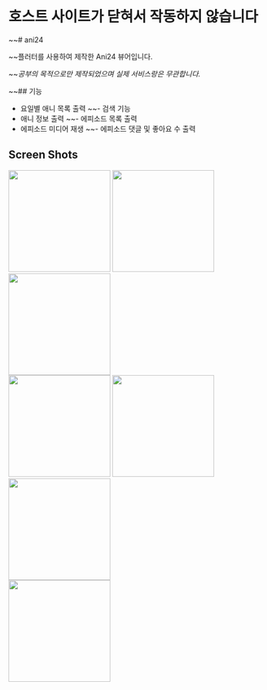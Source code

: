 # 호스트 사이트가 닫혀서 작동하지 않습니다
~~# ani24

~~플러터를 사용하여 제작한 Ani24 뷰어입니다.

~~_공부의 목적으로만 제작되었으며 실제 서비스랑은 무관합니다._

~~## 기능
- 요일별 애니 목록 출력
~~- 검색 기능
- 애니 정보 출력
~~- 에피소드 목록 출력
- 에피소드 미디어 재생
~~- 에피소드 댓글 및 좋아요 수 출력

## Screen Shots
<div>
  <image width="200" src="https://user-images.githubusercontent.com/29685039/87878048-dfbfb780-ca1c-11ea-9b8f-f94bba1d7672.jpg">
  <image width="200" src="https://user-images.githubusercontent.com/29685039/87878050-e3533e80-ca1c-11ea-8b58-645aad8ac4d2.jpg">
  <image width="200" src="https://user-images.githubusercontent.com/29685039/87878056-e77f5c00-ca1c-11ea-8371-0e840092f7f7.jpg">
</div>
 <div>
  <image width="200" src="https://user-images.githubusercontent.com/29685039/87878059-e9e1b600-ca1c-11ea-89de-d00c985ae2c6.jpg">
  <image width="200" src="https://user-images.githubusercontent.com/29685039/87878062-eb12e300-ca1c-11ea-8e2d-58a95aaa4d95.jpg">
  <image width="200" src="https://user-images.githubusercontent.com/29685039/87878066-eea66a00-ca1c-11ea-98af-b0e5be63c384.jpg">
</div>
 <div>
  <image width="200" src="https://user-images.githubusercontent.com/29685039/87878068-f1a15a80-ca1c-11ea-8218-032697c68b87.jpg">
</div>
